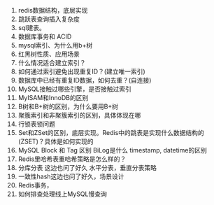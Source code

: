1. redis数据结构，底层实现
2. 跳跃表查询插入复杂度
3. sql建表。
4. 数据库事务和 ACID
5. mysql索引、为什么用b+树
6. 红黑树性质、应用场景
7. 什么情况适合建立索引？
8. 如何通过索引避免出现重复ID？(建立唯一索引)
9. 数据库中已经有重复ID数据，如何去重？(自连接)
10. MySQL接触过哪些引擎，是否接触过索引
11. MyISAM和InnoDB的区别
12. B树和B+树的区别，为什么要用B+树
13. 聚簇索引和非聚簇索引的区别，具体体现在哪
14. 行锁表锁问题
15. Set和ZSet的区别，底层实现。Redis中的跳表是实现什么数据结构的(ZSET)？具体是如何实现的
16. MySQL
    Block 和 Tag 区别
    BiLog是什么
    timestamp, datetime的区别
17. Redis里哈希表重哈希策略是怎么样的？
18. 分库分表 这边也问了好久 水平分表，垂直分表策略
19. 一致性hash这边也问了好久，场景设计
20. Redis事务，
21. 如何排查处理线上MySQL慢查询

